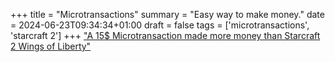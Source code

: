 +++
title = "Microtransactions"
summary = "Easy way to make money."
date = 2024-06-23T09:34:34+01:00
draft = false
tags = ['microtransactions', 'starcraft 2']
+++
["A 15$ Microtransaction made more money than Starcraft 2 Wings of Liberty"](https://youtube.com/shorts/IHZru-6M8BY?si=3QIGdN5nhqWEPMdS)
